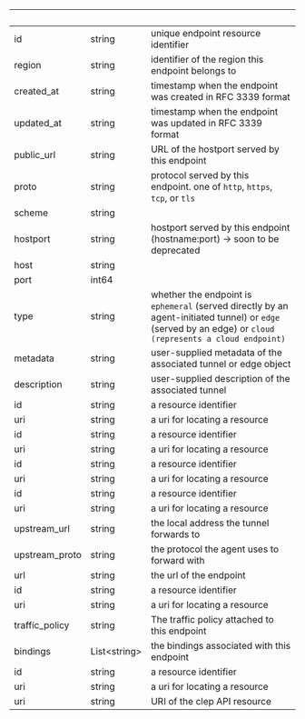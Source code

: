 <!-- Code generated for API Clients. DO NOT EDIT. -->

| &nbsp;         | &nbsp;             | &nbsp;                                                                                                                                                    |
| -------------- | ------------------ | --------------------------------------------------------------------------------------------------------------------------------------------------------- |
| id             | string             | unique endpoint resource identifier                                                                                                                       |
| region         | string             | identifier of the region this endpoint belongs to                                                                                                         |
| created_at     | string             | timestamp when the endpoint was created in RFC 3339 format                                                                                                |
| updated_at     | string             | timestamp when the endpoint was updated in RFC 3339 format                                                                                                |
| public_url     | string             | URL of the hostport served by this endpoint                                                                                                               |
| proto          | string             | protocol served by this endpoint. one of `http`, `https`, `tcp`, or `tls`                                                                                 |
| scheme         | string             |                                                                                                                                                           |
| hostport       | string             | hostport served by this endpoint (hostname:port) -> soon to be deprecated                                                                                 |
| host           | string             |                                                                                                                                                           |
| port           | int64              |                                                                                                                                                           |
| type           | string             | whether the endpoint is `ephemeral` (served directly by an agent-initiated tunnel) or `edge` (served by an edge) or `cloud (represents a cloud endpoint)` |
| metadata       | string             | user-supplied metadata of the associated tunnel or edge object                                                                                            |
| description    | string             | user-supplied description of the associated tunnel                                                                                                        |
| id             | string             | a resource identifier                                                                                                                                     |
| uri            | string             | a uri for locating a resource                                                                                                                             |
| id             | string             | a resource identifier                                                                                                                                     |
| uri            | string             | a uri for locating a resource                                                                                                                             |
| id             | string             | a resource identifier                                                                                                                                     |
| uri            | string             | a uri for locating a resource                                                                                                                             |
| id             | string             | a resource identifier                                                                                                                                     |
| uri            | string             | a uri for locating a resource                                                                                                                             |
| upstream_url   | string             | the local address the tunnel forwards to                                                                                                                  |
| upstream_proto | string             | the protocol the agent uses to forward with                                                                                                               |
| url            | string             | the url of the endpoint                                                                                                                                   |
| id             | string             | a resource identifier                                                                                                                                     |
| uri            | string             | a uri for locating a resource                                                                                                                             |
| traffic_policy | string             | The traffic policy attached to this endpoint                                                                                                              |
| bindings       | List&lt;string&gt; | the bindings associated with this endpoint                                                                                                                |
| id             | string             | a resource identifier                                                                                                                                     |
| uri            | string             | a uri for locating a resource                                                                                                                             |
| uri            | string             | URI of the clep API resource                                                                                                                              |
